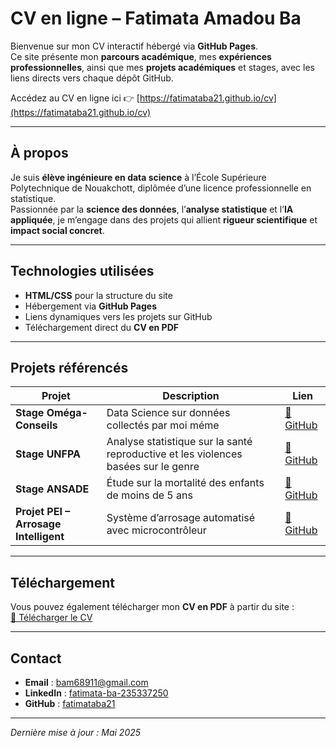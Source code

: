 #  CV en ligne – Fatimata Amadou Ba

Bienvenue sur mon CV interactif hébergé via **GitHub Pages**.  
Ce site présente mon **parcours académique**, mes **expériences professionnelles**, ainsi que mes **projets académiques** et stages, avec les liens directs vers chaque dépôt GitHub.

 Accédez au CV en ligne ici 👉 [https://fatimataba21.github.io/cv](https://fatimataba21.github.io/cv)

---

##  À propos

Je suis **élève ingénieure en data science** à l’École Supérieure Polytechnique de Nouakchott, diplômée d’une licence professionnelle en statistique.  
Passionnée par la **science des données**, l’**analyse statistique** et l’**IA appliquée**, je m’engage dans des projets qui allient **rigueur scientifique** et **impact social concret**.

---

##  Technologies utilisées

- **HTML/CSS** pour la structure du site
- Hébergement via **GitHub Pages**
- Liens dynamiques vers les projets sur GitHub
- Téléchargement direct du **CV en PDF**

---

##  Projets référencés

| Projet | Description | Lien |
|--------|-------------|------|
| **Stage Oméga-Conseils** | Data Science sur données collectés par moi méme | [🔗 GitHub](https://github.com/fatimataba21/stage-omega-data-science) |
| **Stage UNFPA** | Analyse statistique sur la santé reproductive et les violences basées sur le genre | [🔗 GitHub](https://github.com/fatimataba21/stage-unfpa-analyse-statistique) |
| **Stage ANSADE** | Étude sur la mortalité des enfants de moins de 5 ans | [🔗 GitHub](https://github.com/fatimataba21/stage-ansade-analyse-mortalite) |
| **Projet PEI – Arrosage Intelligent** | Système d’arrosage automatisé avec microcontrôleur | [🔗 GitHub](https://github.com/fatimataba21/projet-pei-arrosage-intelligent) |

---

## Téléchargement

Vous pouvez également télécharger mon **CV en PDF** à partir du site :  
[📄 Télécharger le CV](https://fatimataba21.github.io/cv/CV_fr.pdf)

---

##  Contact

- **Email** : bam68911@gmail.com  
- **LinkedIn** : [fatimata-ba-235337250](https://linkedin.com/in/fatimata-ba-235337250)  
- **GitHub** : [fatimataba21](https://github.com/fatimataba21)

---

*Dernière mise à jour : Mai 2025*
